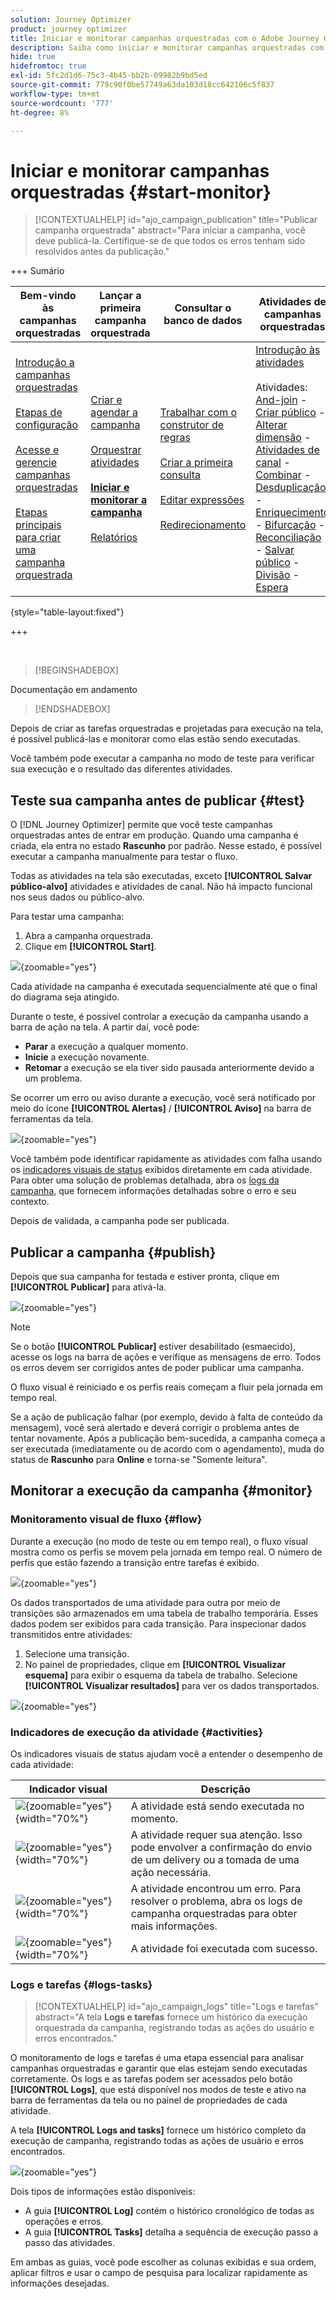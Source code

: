 ```yaml
---
solution: Journey Optimizer
product: journey optimizer
title: Iniciar e monitorar campanhas orquestradas com o Adobe Journey Optimizer
description: Saiba como iniciar e monitorar campanhas orquestradas com o Adobe Journey Optimizer.
hide: true
hidefromtoc: true
exl-id: 5fc2d1d6-75c3-4b45-bb2b-09982b9bd5ed
source-git-commit: 779c90f0be57749a63da103d18cc642106c5f837
workflow-type: tm+mt
source-wordcount: '777'
ht-degree: 8%

---
```


# Iniciar e monitorar campanhas orquestradas {#start-monitor}

>[!CONTEXTUALHELP]
>id="ajo_campaign_publication"
>title="Publicar campanha orquestrada"
>abstract="Para iniciar a campanha, você deve publicá-la. Certifique-se de que todos os erros tenham sido resolvidos antes da publicação."

+++ Sumário

| Bem-vindo às campanhas orquestradas | Lançar a primeira campanha orquestrada | Consultar o banco de dados | Atividades de campanhas orquestradas |
|---|---|---|---|
| [Introdução a campanhas orquestradas](gs-orchestrated-campaigns.md)<br/><br/>[Etapas de configuração](configuration-steps.md)<br/><br/>[Acesse e gerencie campanhas orquestradas](access-manage-orchestrated-campaigns.md)<br/><br/>[Etapas principais para criar uma campanha orquestrada](gs-campaign-creation.md) | [Criar e agendar a campanha](create-orchestrated-campaign.md)<br/><br/>[Orquestrar atividades](orchestrate-activities.md)<br/><br/><b>[Iniciar e monitorar a campanha](start-monitor-campaigns.md)</b><br/><br/>[Relatórios](reporting-campaigns.md) | [Trabalhar com o construtor de regras](orchestrated-rule-builder.md)<br/><br/>[Criar a primeira consulta](build-query.md)<br/><br/>[Editar expressões](edit-expressions.md)<br/><br/>[Redirecionamento](retarget.md) | [Introdução às atividades](activities/about-activities.md)<br/><br/>Atividades:<br/>[And-join](activities/and-join.md) - [Criar público](activities/build-audience.md) - [Alterar dimensão](activities/change-dimension.md) - [Atividades de canal](activities/channels.md) - [Combinar](activities/combine.md) - [Desduplicação](activities/deduplication.md) - [Enriquecimento](activities/enrichment.md) - [Bifurcação](activities/fork.md) - [Reconciliação](activities/reconciliation.md) - [Salvar público](activities/save-audience.md) - [Divisão](activities/split.md) - [Espera](activities/wait.md) |

{style="table-layout:fixed"}

+++

<br/>

>[!BEGINSHADEBOX]

Documentação em andamento

>[!ENDSHADEBOX]

Depois de criar as tarefas orquestradas e projetadas para execução na tela, é possível publicá-las e monitorar como elas estão sendo executadas.

Você também pode executar a campanha no modo de teste para verificar sua execução e o resultado das diferentes atividades.

## Teste sua campanha antes de publicar {#test}

O [!DNL Journey Optimizer] permite que você teste campanhas orquestradas antes de entrar em produção. Quando uma campanha é criada, ela entra no estado **Rascunho** por padrão. Nesse estado, é possível executar a campanha manualmente para testar o fluxo.

Todas as atividades na tela são executadas, exceto **[!UICONTROL Salvar público-alvo]** atividades e atividades de canal. Não há impacto funcional nos seus dados ou público-alvo.

Para testar uma campanha:

1. Abra a campanha orquestrada.
2. Clique em **[!UICONTROL Start]**.

![](assets/campaign-start.png){zoomable="yes"}

Cada atividade na campanha é executada sequencialmente até que o final do diagrama seja atingido.

Durante o teste, é possível controlar a execução da campanha usando a barra de ação na tela. A partir daí, você pode:

* **Parar** a execução a qualquer momento.
* **Inicie** a execução novamente.
* **Retomar** a execução se ela tiver sido pausada anteriormente devido a um problema.

Se ocorrer um erro ou aviso durante a execução, você será notificado por meio do ícone **[!UICONTROL Alertas]** / **[!UICONTROL Aviso]** na barra de ferramentas da tela.

![](assets/campaign-warning.png){zoomable="yes"}

Você também pode identificar rapidamente as atividades com falha usando os [indicadores visuais de status](#activities) exibidos diretamente em cada atividade. Para obter uma solução de problemas detalhada, abra os [logs da campanha](#logs-tasks), que fornecem informações detalhadas sobre o erro e seu contexto.

Depois de validada, a campanha pode ser publicada.

## Publicar a campanha {#publish}

Depois que sua campanha for testada e estiver pronta, clique em **[!UICONTROL Publicar]** para ativá-la.

![](assets/campaign-publish.png){zoomable="yes"}

>[!NOTE]
>
>Se o botão **[!UICONTROL Publicar]** estiver desabilitado (esmaecido), acesse os logs na barra de ações e verifique as mensagens de erro. Todos os erros devem ser corrigidos antes de poder publicar uma campanha.

O fluxo visual é reiniciado e os perfis reais começam a fluir pela jornada em tempo real.

Se a ação de publicação falhar (por exemplo, devido à falta de conteúdo da mensagem), você será alertado e deverá corrigir o problema antes de tentar novamente. Após a publicação bem-sucedida, a campanha começa a ser executada (imediatamente ou de acordo com o agendamento), muda do status de **Rascunho** para **Online** e torna-se &quot;Somente leitura&quot;.

## Monitorar a execução da campanha {#monitor}

### Monitoramento visual de fluxo {#flow}

Durante a execução (no modo de teste ou em tempo real), o fluxo visual mostra como os perfis se movem pela jornada em tempo real. O número de perfis que estão fazendo a transição entre tarefas é exibido.

![](assets/workflow-execution.png){zoomable="yes"}

Os dados transportados de uma atividade para outra por meio de transições são armazenados em uma tabela de trabalho temporária. Esses dados podem ser exibidos para cada transição. Para inspecionar dados transmitidos entre atividades:

1. Selecione uma transição.
1. No painel de propriedades, clique em **[!UICONTROL Visualizar esquema]** para exibir o esquema da tabela de trabalho. Selecione **[!UICONTROL Visualizar resultados]** para ver os dados transportados.

![](assets/transition.png){zoomable="yes"}

### Indicadores de execução da atividade {#activities}

Os indicadores visuais de status ajudam você a entender o desempenho de cada atividade:

| Indicador visual | Descrição |
|-----|------------|
| ![](assets/activity-status-pending.png){zoomable="yes"}{width="70%"} | A atividade está sendo executada no momento. |
| ![](assets/activity-status-orange.png){zoomable="yes"}{width="70%"} | A atividade requer sua atenção. Isso pode envolver a confirmação do envio de um delivery ou a tomada de uma ação necessária. |
| ![](assets/activity-status-red.png){zoomable="yes"}{width="70%"} | A atividade encontrou um erro. Para resolver o problema, abra os logs de campanha orquestradas para obter mais informações. |
| ![](assets/activity-status-green.png){zoomable="yes"}{width="70%"} | A atividade foi executada com sucesso. |

### Logs e tarefas {#logs-tasks}

>[!CONTEXTUALHELP]
>id="ajo_campaign_logs"
>title="Logs e tarefas"
>abstract="A tela **Logs e tarefas** fornece um histórico da execução orquestrada da campanha, registrando todas as ações do usuário e erros encontrados."

O monitoramento de logs e tarefas é uma etapa essencial para analisar campanhas orquestradas e garantir que elas estejam sendo executadas corretamente. Os logs e as tarefas podem ser acessados pelo botão **[!UICONTROL Logs]**, que está disponível nos modos de teste e ativo na barra de ferramentas da tela ou no painel de propriedades de cada atividade.

A tela **[!UICONTROL Logs and tasks]** fornece um histórico completo da execução de campanha, registrando todas as ações de usuário e erros encontrados.

![](assets/workflow-logs.png){zoomable="yes"}

Dois tipos de informações estão disponíveis:

* A guia **[!UICONTROL Log]** contém o histórico cronológico de todas as operações e erros.
* A guia **[!UICONTROL Tasks]** detalha a sequência de execução passo a passo das atividades.

Em ambas as guias, você pode escolher as colunas exibidas e sua ordem, aplicar filtros e usar o campo de pesquisa para localizar rapidamente as informações desejadas.
